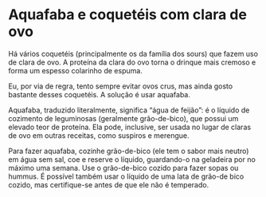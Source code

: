 # Aquafaba e coquetéis com clara de ovo

Há vários coquetéis (principalmente os da família dos sours) que fazem uso de clara de ovo. A proteína da clara do ovo torna o drinque mais cremoso e forma um espesso colarinho de espuma.

Eu, por via de regra, tento sempre evitar ovos crus, mas ainda gosto bastante desses coquetéis. A solução é usar aquafaba.

Aquafaba, traduzido literalmente, significa “água de feijão”: é o líquido de cozimento de leguminosas (geralmente grão-de-bico), que possui um elevado teor de proteína. Ela pode, inclusive, ser usada no lugar de claras de ovo em outras receitas, como suspiros e merengue.

Para fazer aquafaba, cozinhe grão-de-bico (ele tem o sabor mais neutro) em água sem sal, coe e reserve o líquido, guardando-o na geladeira por no máximo uma semana. Use o grão-de-bico cozido para fazer sopas ou hummus. É possível também usar o líquido de uma lata de grão-de bico cozido, mas certifique-se antes de que ele não é temperado.